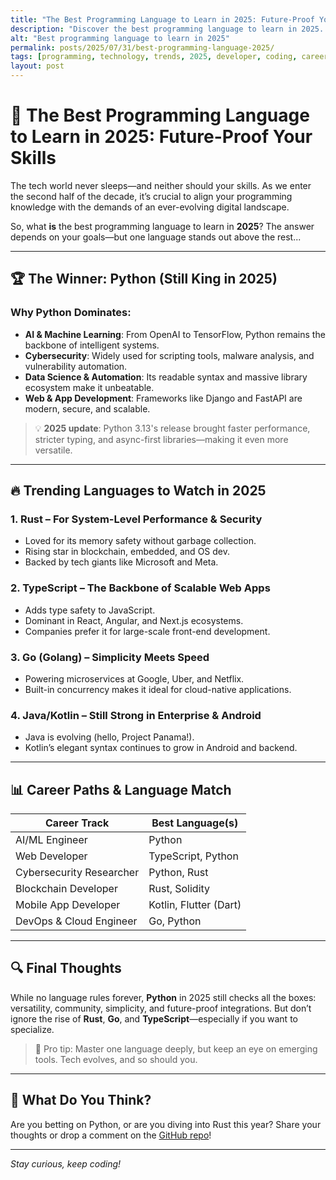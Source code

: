 ```yaml
---
title: "The Best Programming Language to Learn in 2025: Future-Proof Your Skills"
description: "Discover the best programming language to learn in 2025. Stay ahead in tech by choosing the language that powers future trends like AI, web3, cybersecurity, and automation."
alt: "Best programming language to learn in 2025"
permalink: posts/2025/07/31/best-programming-language-2025/
tags: [programming, technology, trends, 2025, developer, coding, career]
layout: post
---
```


# 🚀 The Best Programming Language to Learn in 2025: Future-Proof Your Skills

The tech world never sleeps—and neither should your skills. As we enter the second half of the decade, it’s crucial to align your programming knowledge with the demands of an ever-evolving digital landscape.

So, what **is** the best programming language to learn in **2025**? The answer depends on your goals—but one language stands out above the rest...

---

## 🏆 The Winner: **Python** (Still King in 2025)

### Why Python Dominates:

- **AI & Machine Learning**: From OpenAI to TensorFlow, Python remains the backbone of intelligent systems.
- **Cybersecurity**: Widely used for scripting tools, malware analysis, and vulnerability automation.
- **Data Science & Automation**: Its readable syntax and massive library ecosystem make it unbeatable.
- **Web & App Development**: Frameworks like Django and FastAPI are modern, secure, and scalable.

> 💡 **2025 update**: Python 3.13's release brought faster performance, stricter typing, and async-first libraries—making it even more versatile.

---

## 🔥 Trending Languages to Watch in 2025

### 1. **Rust** – For System-Level Performance & Security

- Loved for its memory safety without garbage collection.
- Rising star in blockchain, embedded, and OS dev.
- Backed by tech giants like Microsoft and Meta.

### 2. **TypeScript** – The Backbone of Scalable Web Apps

- Adds type safety to JavaScript.
- Dominant in React, Angular, and Next.js ecosystems.
- Companies prefer it for large-scale front-end development.

### 3. **Go (Golang)** – Simplicity Meets Speed

- Powering microservices at Google, Uber, and Netflix.
- Built-in concurrency makes it ideal for cloud-native applications.

### 4. **Java/Kotlin** – Still Strong in Enterprise & Android

- Java is evolving (hello, Project Panama!).
- Kotlin’s elegant syntax continues to grow in Android and backend.

---

## 📊 Career Paths & Language Match

| Career Track              | Best Language(s)             |
|--------------------------|------------------------------|
| AI/ML Engineer            | Python                       |
| Web Developer             | TypeScript, Python           |
| Cybersecurity Researcher  | Python, Rust                 |
| Blockchain Developer      | Rust, Solidity               |
| Mobile App Developer      | Kotlin, Flutter (Dart)       |
| DevOps & Cloud Engineer   | Go, Python                   |

---

## 🔍 Final Thoughts

While no language rules forever, **Python** in 2025 still checks all the boxes: versatility, community, simplicity, and future-proof integrations. But don’t ignore the rise of **Rust**, **Go**, and **TypeScript**—especially if you want to specialize.

> 🚨 Pro tip: Master one language deeply, but keep an eye on emerging tools. Tech evolves, and so should you.

---

## 💬 What Do You Think?

Are you betting on Python, or are you diving into Rust this year? Share your thoughts or drop a comment on the [GitHub repo](#)!

---

_Stay curious, keep coding!_
